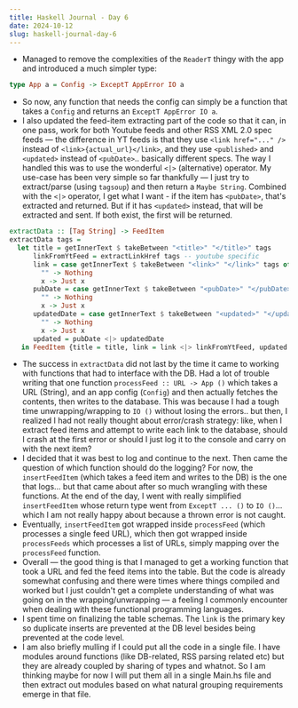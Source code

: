 ```yaml
---
title: Haskell Journal - Day 6
date: 2024-10-12
slug: haskell-journal-day-6
---
```


- Managed to remove the complexities of the `ReaderT` thingy with the app and introduced a much simpler type:

```haskell
type App a = Config -> ExceptT AppError IO a
```

- So now, any function that needs the config can simply be a function that takes a `Config` and returns an `ExceptT AppError IO a`.
- I also updated the feed-item extracting part of the code so that it can, in one pass, work for both Youtube feeds and other RSS XML 2.0 spec feeds — the difference in YT feeds is that they use `<link href="..." />` instead of `<link>{actual_url}</link>`, and they use `<published>` and `<updated>` instead of `<pubDate>`.. basically different specs. The way I handled this was to use the wonderful `<|>` (alternative) operator. My use-case has been very simple so far thankfully — I just try to extract/parse (using `tagsoup`) and then return a `Maybe String`. Combined with the `<|>` operator, I get what I want - if the item has `<pubDate>`, that's extracted and returned. But if it has `<updated>` instead, that will be extracted and sent. If both exist, the first will be returned.

```haskell
extractData :: [Tag String] -> FeedItem
extractData tags =
  let title = getInnerText $ takeBetween "<title>" "</title>" tags
      linkFromYtFeed = extractLinkHref tags -- youtube specific
      link = case getInnerText $ takeBetween "<link>" "</link>" tags of
        "" -> Nothing
        x -> Just x
      pubDate = case getInnerText $ takeBetween "<pubDate>" "</pubDate>" tags of
        "" -> Nothing
        x -> Just x
      updatedDate = case getInnerText $ takeBetween "<updated>" "</updated>" tags of
        "" -> Nothing
        x -> Just x
      updated = pubDate <|> updatedDate
   in FeedItem {title = title, link = link <|> linkFromYtFeed, updated = fromMaybe "" updated}
```

- The success in `extractData` did not last by the time it came to working with functions that had to interface with the DB. Had a lot of trouble writing that one function `processFeed :: URL -> App ()` which takes a URL (String), and an app config (`Config`) and then actually fetches the contents, then writes to the database. This was because I had a tough time unwrapping/wrapping to `IO ()` without losing the errors.. but then, I realized I had not really thought about error/crash strategy: like, when I extract feed items and attempt to write each link to the database, should I crash at the first error or should I just log it to the console and carry on with the next item?
- I decided that it was best to log and continue to the next. Then came the question of which function should do the logging? For now, the `insertFeedItem` (which takes a feed item and writes to the DB) is the one that logs... but that came about after so much wrangling with these functions. At the end of the day, I went with really simplified `insertFeedItem` whose return type went from `ExceptT ... ()` to `IO ()`... which I am not really happy about because a thrown error is not caught.
- Eventually, `insertFeedItem` got wrapped inside `processFeed` (which processes a single feed URL), which then got wrapped inside `processFeeds` which processes a list of URLs, simply mapping over the `processFeed` function.
- Overall — the good thing is that I managed to get a working function that took a URL and fed the feed items into the table. But the code is already somewhat confusing and there were times where things compiled and worked but I just couldn't get a complete understanding of what was going on in the wrapping/unwrapping — a feeling I commonly encounter when dealing with these functional programming languages.
- I spent time on finalizing the table schemas. The `link` is the primary key so duplicate inserts are prevented at the DB level besides being prevented at the code level.
- I am also briefly mulling if I could put all the code in a single file. I have modules around functions (like DB-related, RSS parsing related etc) but they are already coupled by sharing of types and whatnot. So I am thinking maybe for now I will put them all in a single Main.hs file and then extract out modules based on what natural grouping requirements emerge in that file.
